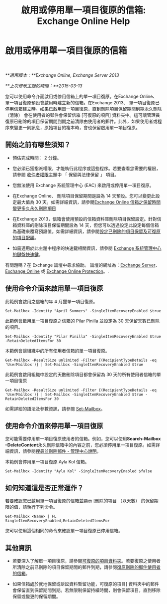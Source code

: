 ﻿---
title: '啟用或停用單一項目復原的信箱: Exchange Online Help'
TOCTitle: 啟用或停用單一項目復原的信箱
ms:assetid: 2e7f1bcd-8395-45ad-86ce-22868bd46af0
ms:mtpsurl: https://technet.microsoft.com/zh-tw/library/Ee633460(v=EXCHG.150)
ms:contentKeyID: 54652554
ms.date: 05/23/2018
mtps_version: v=EXCHG.150
ms.translationtype: MT
---

# 啟用或停用單一項目復原的信箱

 

_**適用版本：**Exchange Online, Exchange Server 2013_

_**上次修改主題的時間：**2015-03-13_

您可以使用命令介面啟用或停用信箱上的單一項目復原。在Exchange Online、 單一項目復原預設會啟用時建立新的信箱。在Exchange 2013、 單一項目復原已停用信箱建立時。如果已啟用單一項目復原，直到刪除項目保留期間到期永久刪除 （清除） 會在使用者的郵件會保留信箱 \[可復原的項目\] 資料夾中。這可讓管理員復原已刪除的項目保留期間到期之前清除由使用者的郵件。此外，如果使用者或程序來變更一則訊息，原始項目的複本時，會也保留啟用單一項目復原。

## 開始之前有哪些須知？

  - 預估完成時間： 2 分鐘。

  - 您必須已獲指派權限，才能執行此程序或這些程序。若要查看您需要的權限，請參閱 [收件者權限](recipients-permissions-exchange-2013-help.md)主題中 「 保留與法律保留 」 項目。

  - 您無法使用 Exchange 系統管理中心 (EAC) 來啟用或停用單一項目復原。

  - 在Exchange Online、 刪除項目保留期間是設為 14 天預設。您可以變更此設定最大值為 30 天。如需詳細資訊，請參閱[Exchange Online 信箱之保留時間變更多久永久刪除項目](https://technet.microsoft.com/zh-tw/library/dn163584\(v=exchg.150\))

  - 在Exchange 2013，信箱會使用預設的信箱資料庫刪除項目保留設定。針對信箱資料庫的刪除項目保留期間設為 14 天，但您可以透過設定此設定每個信箱為基礎來覆寫預設值。如需詳細資訊，請參閱[設定已刪除的項目保留及可復原的項目配額](configure-deleted-item-retention-and-recoverable-items-quotas-exchange-2013-help.md)。

  - 如需適用於此主題中程序的快速鍵相關資訊，請參閱 [Exchange 系統管理中心的鍵盤快速鍵](keyboard-shortcuts-in-the-exchange-admin-center-exchange-online-protection-help.md)。

有問題嗎？在 Exchange 論壇中尋求協助。 論壇的網址為：[Exchange Server](https://go.microsoft.com/fwlink/p/?linkid=60612)、 [Exchange Online](https://go.microsoft.com/fwlink/p/?linkid=267542) 或 [Exchange Online Protection](https://go.microsoft.com/fwlink/p/?linkid=285351)。.

## 使用命令介面來啟用單一項目復原

此範例會啟用之信箱的年 4 月獵單一項目復原。

    Set-Mailbox -Identity "April Summers" -SingleItemRecoveryEnabled $true

此範例會啟用單一項目復原之信箱的 Pilar Pinilla 並設定為 30 天保留天數已刪除的項目。

    Set-Mailbox -Identity "Pilar Pinilla" -SingleItemRecoveryEnabled $true -RetainDeletedItemsFor 30

本範例會讓組織中的所有使用者信箱的單一項目復原。

    Get-Mailbox -ResultSize unlimited -Filter {(RecipientTypeDetails -eq 'UserMailbox')} | Set-Mailbox -SingleItemRecoveryEnabled $true

此範例會啟用組織中設定的天數刪除項目都會保留為 30 天的所有使用者信箱的單一項目復原

    Get-Mailbox -ResultSize unlimited -Filter {(RecipientTypeDetails -eq 'UserMailbox')} | Set-Mailbox -SingleItemRecoveryEnabled $true -RetainDeletedItemsFor 30

如需詳細的語法及參數資訊，請參閱 [Set-Mailbox](https://technet.microsoft.com/zh-tw/library/bb123981\(v=exchg.150\))。

## 使用命令介面來停用單一項目復原

您可能需要停用單一項目復原使用者的信箱。例如，您可以使用**Search-Mailbox –DeleteContent**永久刪除信箱中的內容之前，您必須停用單一項目復原。如需詳細資訊，請參閱[搜尋並刪除郵件 - 管理中心說明](search-for-and-delete-messages-admin-help-exchange-2013-help.md)。

本範例會停用單一項目復原 Ayla Kol 信箱。

    Set-Mailbox -Identity "Ayla Kol" -SingleItemRecoveryEnabled $false

## 如何知道這是否正常運作？

若要確認您已啟用單一項目復原的信箱並顯示 \[刪除的項目 （以天數） 的保留期限的值，請執行下列命令。

    Get-Mailbox <Name> | FL SingleItemRecoveryEnabled,RetainDeletedItemsFor

您可以使用這個相同的命令來確認單一項目復原已停用信箱。

## 其他資訊

  - 若要深入了解單一項目復原，請參閱[可復原的項目資料夾](recoverable-items-folder-exchange-2013-help.md)。若要復原之使用者所清除之前已刪除的項目保留期間的郵件到期，請參閱[復原刪除的郵件使用者的信箱](recover-deleted-messages-in-a-user-s-mailbox-exchange-2013-help.md)。

  - 如果信箱處於就地保留或訴訟資料暫留功能，可復原的項目\] 資料夾中的郵件會保留直到保留期間到期。若無限制保留持續時間，則會保留項目，直到移除保留或變更的保留期間。

